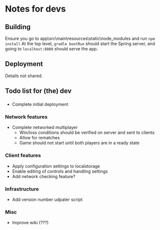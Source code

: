 # Notes for devs

## Building
Ensure you go to app\src\main\resources\static\node_modules and run `npm install`
At the top level, `gradle bootRun` should start the Spring server, and going to `localhost:8080` should serve the app. 

## Deployment
Details not shared.

## Todo list for (the) dev

###
- Complete initial deployment

### Network features
- Complete networked multiplayer 
  - Win/loss conditions should be verified on server and sent to clients
  - Allow for rematches
  - Game should not start until both players are in a ready state

### Client features
- Apply configuration settings to localstorage
- Enable editing of controls and handling settings
- Add network checking feature?

### Infrastructure
- Add version number udpater script

### Misc
- Improve wiki (???)